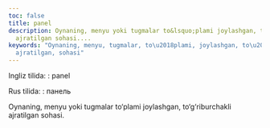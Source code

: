 ```yaml
---
toc: false
title: panel
description: Oynaning, menyu yoki tugmalar to&lsquo;plami joylashgan, to&lsquo;g&lsquo;riburchakli
  ajratilgan sohasi....
keywords: "Oynaning, menyu, tugmalar, to\u2018plami, joylashgan, to\u2018g\u2018riburchakli,
  ajratilgan, sohasi"
---
```


Ingliz tilida:
:   panel

Rus tilida:
:   панель

Oynaning, menyu yoki tugmalar to‘plami joylashgan, to‘g‘riburchakli ajratilgan sohasi.